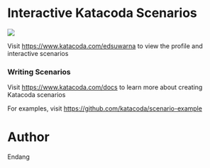 # Interactive Katacoda Scenarios

[![](http://shields.katacoda.com/katacoda/edsuwarna/count.svg)](https://www.katacoda.com/edsuwarna "Get your profile on Katacoda.com")

Visit https://www.katacoda.com/edsuwarna to view the profile and interactive scenarios

### Writing Scenarios
Visit https://www.katacoda.com/docs to learn more about creating Katacoda scenarios

For examples, visit https://github.com/katacoda/scenario-example

# Author

Endang
